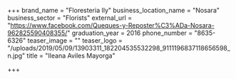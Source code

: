 +++
brand_name = "Floresteria Ily"
business_location_name = "Nosara"
business_sector = "Florists"
external_url = "https://www.facebook.com/Queques-y-Reposter%C3%ADa-Nosara-962825590408355/"
graduation_year = 2016
phone_number = "8635-6326"
teaser_image = ""
teaser_logo = "/uploads/2019/05/09/13903311_182204535532298_9111196837118656598_n.jpg"
title = "Ileana Aviles Mayorga"

+++
